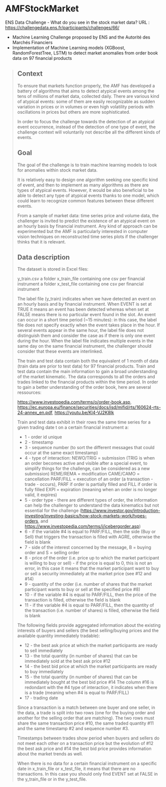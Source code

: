 # AMFStockMarket
 ENS Data Challenge - What do you see in the stock market data? 
 URL : https://challengedata.ens.fr/participants/challenges/66/

 - Machine Learning Challenge proposed by ENS and the Autorité des Marchés Financiers 
 - Implementation of Machine Learning models (XGBoost, RandomForestTree, LSTM) to detect market anomalies from order book data on 97 financial products

> ## Context
> To ensure that markets function properly, the AMF has developed a battery of algorithms that aims to detect atypical events among the tens of millions of market data, collected daily. There are various kind of atypical events: some of them are easily recognizable as sudden variation in prices or in volumes or even high volatility periods with oscillations in prices but others are more sophisticated.
>
> In order to focus the challenge towards the detection of an atypical event occurrence, instead of the detection of one type of event, the challenge context will voluntarily not describe all the different kinds of events.
>
> ## Goal
> The goal of the challenge is to train machine learning models to look for anomalies within stock market data.
>
> It is relatively easy to design one algorithm seeking one specific kind of event, and then to implement as many algorithms as there are types of atypical events. However, it would be also beneficial to be able to detect any type of atypical events thanks to one model, which could learn to recognize common features between these different events.
>
> From a sample of market data: time series price and volume data, the challenger is invited to predict the existence of an atypical event on an hourly basis by financial instrument. Any kind of approach can be experimented but the AMF is particularly interested in computer vision techniques on reconstructed time series plots if the challenger thinks that it is relevant.
>
> ## Data description
> The dataset is stored in Excel files:
>
> y_train.csv
> a folder x_train_file containing one csv per financial instrument
> a folder x_test_file containing one csv per financial instrument
>
> The label file (y_train) indicates when we have detected an event on an hourly basis and by financial instrument. When EVENT is set at TRUE it means an event has been detected whereas when set at FALSE means there is no particular event found in the slot. An event can occur in a short time period (~15 minutes): in this case, the label file does not specify exactly when the event takes place in the hour. If several events appear in the same hour, the label file does not distinguish them and consider the case as if there is only one event during the hour. When the label file indicates multiple events in the same day on the same financial instrument, the challenger should consider that these events are interlinked.
>
> The train and test data contain both the equivalent of 1 month of data (train data are prior to test data) for 97 financial products. Train and test data contain the main information to gain a broad understanding of the market kinematic. The data corresponds to all the orders and trades linked to the financial products within the time period. In order to gain a better understanding of the order book, here are several ressources:
>
> https://www.investopedia.com/terms/o/order-book.asp,
> https://ec.europa.eu/finance/securities/docs/isd/mifid/rts/160624-rts-24-annex_en.pdf,
> https://youtu.be/Kl4-VJ2K8Ik
>
> Train and test data exhibit in their rows the same time series for a given trading date t on a certain financial instrument a:
>
>  - 1 - order id unique
>  - 2 - timestamp
>  - 3 - sequence number (to sort the different messages that could occur at the same exact timestamp)
>  - 4 - type of interaction:
> NEWO/TRIG = submission (TRIG is when an order becomes active and visible after a special event, to simplify things for the challenge, can be considered as a new submission)
> REME/REMA = modification
> CAME/CAMO = cancellation
> PARF/FILL = execution of an order (a transaction - trade - occurs), PARF if order is partially filled and FILL if order is fully filled
> EXPI = expiration (meaning when an order is no longer valid, it expires)
>  - 5 - order type - there are different types of order, the information can help the challenger to understand the data kinematics but not essential for the challenge (https://www.investor.gov/introduction-investing/investing-basics/how-stock-markets-work/types-orders, and https://www.investopedia.com/terms/i/icebergorder.asp)
>  - 6 - if the variable #4 is equal to PARF/FILL, then the side (Buy or Sell) that triggers the transaction is filled with AGRE, otherwise the field is blank
>  - 7 - side of the interest concerned by the message, B = buying order and S = selling order
>  - 8 - price of the order (i.e. price up to which the market participant is willing to buy or sell) - if the price is equal to 0, this is not an error, in this case it means that the market participant want to buy or sell a security immediately at the market price (see #12 and #14)
>  - 9 - quantity of the order (i.e. number of shares that the market participant wants to buy or sell at the specified price #8)
>  - 10 - if the variable #4 is equal to PARF/FILL, then the price of the transaction is filled, otherwise the field is blank
>  - 11 - if the variable #4 is equal to PARF/FILL, then the quantity of the transaction (i.e. number of shares) is filled, otherwise the field is blank
>
> The following fields provide aggregated information about the existing interests of buyers and sellers (the best selling/buying prices and the available quantity immediately tradable):
>
>  - 12 - the best ask price at which the market participants are ready to sell immediately
>  - 13 - the total quantity (in number of shares) that can be immediately sold at the best ask price #12
>  - 14 - the best bid price at which the market participants are ready to buy immediately
>  - 15 - the total quantity (in number of shares) that can be immediately bought at the best bid price #14
> The column #16 is redondant with the #4 type of interaction, it indicates when there is a trade (meaning when #4 is equal to PARF/FILL)
>  - 17 - trading date
>
> Since a transaction is a match between one buyer and one seller, in the data, a trade is split into two rows (one for the buying order and another for the selling order that are matching). The two rows must share the same transaction price #10, the same traded quantity #11 and the same timestamp #2 and sequence number #3.
>
> Timestamps between trades show period when buyers and sellers do not meet each other on a transaction price but the evolution of #12 the best ask price and #14 the best bid price provides information about the market trends as well.
>
> When there is no data for a certain financial instrument on a specific date in x_train_file or x_test_file, it means that there are no transactions. In this case you should only find EVENT set at FALSE in the y_train_file or in the y_test_file.

